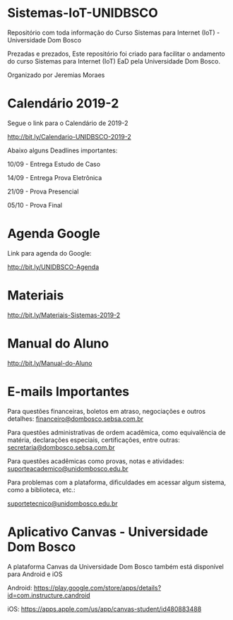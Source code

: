 # Sistemas-IoT-UNIDBSCO
Repositório com toda informação do Curso Sistemas para Internet (IoT) - Universidade Dom Bosco

Prezadas e prezados,
Este repositório foi criado para facilitar o andamento do curso Sistemas para Internet (IoT) EaD pela Universidade Dom Bosco.

Organizado por Jeremias Moraes

# Calendário 2019-2
Segue o link para o Calendário de 2019-2

http://bit.ly/Calendario-UNIDBSCO-2019-2

Abaixo alguns Deadlines importantes:

10/09 - Entrega Estudo de Caso

14/09 - Entrega Prova Eletrônica

21/09 - Prova Presencial

05/10 - Prova Final

# Agenda Google
Link para agenda do Google:

http://bit.ly/UNIDBSCO-Agenda

# Materiais

http://bit.ly/Materiais-Sistemas-2019-2

# Manual do Aluno

http://bit.ly/Manual-do-Aluno

# E-mails Importantes

Para questões financeiras, boletos em atraso, negociações e outros detalhes:
financeiro@dombosco.sebsa.com.br

Para questões administrativas de ordem acadêmica, como equivalência de matéria, declarações especiais, certificações, entre outras:
secretaria@dombosco.sebsa.com.br

Para questões acadêmicas como provas, notas e atividades:
suporteacademico@unidombosco.edu.br

Para problemas com a plataforma, dificuldades em acessar algum sistema, como a biblioteca, etc.: 

suportetecnico@unidombosco.edu.br

# Aplicativo Canvas - Universidade Dom Bosco

A plataforma Canvas da Universidade Dom Bosco também está disponível para Android e iOS

Android: https://play.google.com/store/apps/details?id=com.instructure.candroid

iOS: https://apps.apple.com/us/app/canvas-student/id480883488
 
 

